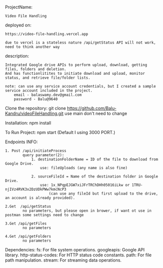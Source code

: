 ProjectName:

    Video File Handling

deployed on:
    
    https://video-file-handling.vercel.app

    due to vercel is a stateless nature /api/getStatus API will not work, need to think another way

description:

    Integrated Google drive APIs to perform upload, download, getting files, folders and deletion.
    And has functionlitites to initiate download and upload, monitor status, and retrieve file/folder lists.

    note: can use any service account credentials, but I created a sample service account included in the project.
        email - balaswamy.dev@gmail.com
        password - Balu@9640

Clone the repository:
    git clone https://github.com/Balu-Kandru/videoFileHandling.git
    use main don't need to change

Installation:
    npm install

To Run Project:
    npm start (Default I using 3000 PORT.) 

Endpoints INFO:

    1. Post /api/initiateProcess
            query parameter(2):
                1. destinationFolderName = ID of the file to download from Google Drive.
                    use: fileUploads (any name is also fine)

                2. sourceFileId = Name of the destination folder in Google Drive. 
                    use: 1x_NPqpEJGW7xiJFrTRChDHh05016iLkw or 1TRU-njIVz4RVK3x2DzUDkPWw7kmcNcP3 
                        (can use any fileId but first upload to the drive, an account is already provided).
                
    2.Get  /api/getStatus
            no parameters, but please open in brower, if want ot use in postman some settings need to change

    3.Get /api/getFiles
            no parameters

    4.Get /api/getFolders 
            no parameters

Dependencies:
    fs: For file system operations.
    googleapis: Google API library.
    http-status-codes: For HTTP status code constants.
    path: For file path manipulation.
    stream: For streaming data operations.
